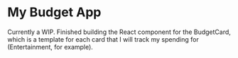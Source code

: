# My Budget App

Currently a WIP. Finished building the React component for the BudgetCard, which is a template for each card that I will track my spending for (Entertainment, for example).
